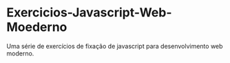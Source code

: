 # Exercicios-Javascript-Web-Moederno
Uma série de exercícios de fixação de javascript para desenvolvimento web moderno.
